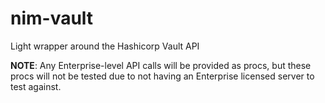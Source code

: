 # nim-vault
Light wrapper around the Hashicorp Vault API

**NOTE**: Any Enterprise-level API calls will be provided as procs, but these procs will not be tested due to not having an Enterprise licensed server to test against.
